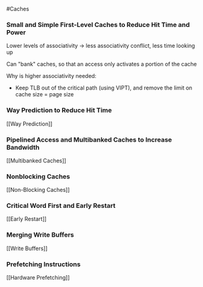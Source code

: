 #Caches 

### Small and Simple First-Level Caches to Reduce Hit Time and Power

Lower levels of associativity -> less associativity conflict, less time looking up

Can "bank" caches, so that an access only activates a portion of the cache

Why is higher associativity needed:
- Keep TLB out of the critical path (using VIPT), and remove the limit on cache size = page size

### Way Prediction to Reduce Hit Time

[[Way Prediction]]

### Pipelined Access and Multibanked Caches to Increase Bandwidth

[[Multibanked Caches]]

### Nonblocking Caches

[[Non-Blocking Caches]]

### Critical Word First and Early Restart

[[Early Restart]]

### Merging Write Buffers

[[Write Buffers]]

### Prefetching Instructions

[[Hardware Prefetching]]